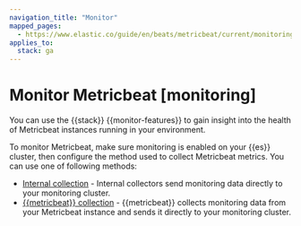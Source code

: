 ```yaml
---
navigation_title: "Monitor"
mapped_pages:
  - https://www.elastic.co/guide/en/beats/metricbeat/current/monitoring.html
applies_to:
  stack: ga
---
```


# Monitor Metricbeat [monitoring]


You can use the {{stack}} {{monitor-features}} to gain insight into the health of Metricbeat instances running in your environment.

To monitor Metricbeat, make sure monitoring is enabled on your {{es}} cluster, then configure the method used to collect Metricbeat metrics. You can use one of following methods:

* [Internal collection](/reference/metricbeat/monitoring-internal-collection.md) - Internal collectors send monitoring data directly to your monitoring cluster.
* [{{metricbeat}} collection](/reference/metricbeat/monitoring-metricbeat-collection.md) - {{metricbeat}} collects monitoring data from your Metricbeat instance and sends it directly to your monitoring cluster.


